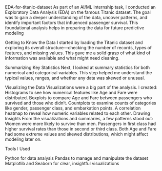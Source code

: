 EDA-for-titanic-dataset
As part of an AI/ML internship task, I conducted an Exploratory Data Analysis (EDA) on the famous Titanic dataset. The goal was to gain a deeper understanding of the data, uncover patterns, and identify important factors that influenced passenger survival. This foundational analysis helps in preparing the data for future predictive modeling

Getting to Know the Data
I started by loading the Titanic dataset and exploring its overall structure—checking the number of records, types of features, and missing values. This gave me a solid grasp of what kind of information was available and what might need cleaning.

Summarizing Key Statistics
Next, I looked at summary statistics for both numerical and categorical variables. This step helped me understand the typical values, ranges, and whether any data was skewed or unusual.

Visualizing the Data
Visualizations were a big part of the analysis. I created:
Histograms to see how numerical features like Age and Fare were distributed. Boxplots to compare Age and Fare between passengers who survived and those who didn’t. Countplots to examine counts of categories like gender, passenger class, and embarkation points. A correlation heatmap to reveal how numeric variables related to each other.
Drawing Insights
From the visualizations and summaries, a few patterns stood out:
Women were more likely to survive than men. Passengers in first class had higher survival rates than those in second or third class. Both Age and Fare had some extreme values and skewed distributions, which might affect modeling later on.

Tools I Used

Python for data analysis Pandas to manage and manipulate the dataset Matplotlib and Seaborn for clear, insightful visualizations
